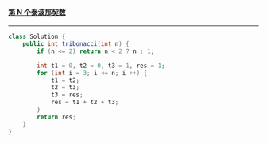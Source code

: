 #### <a href="https://leetcode.cn/problems/n-th-tribonacci-number/">第 N 个泰波那契数</a>

----------

```java
class Solution {
    public int tribonacci(int n) {
        if (n <= 2) return n < 2 ? n : 1;

        int t1 = 0, t2 = 0, t3 = 1, res = 1;
        for (int i = 3; i <= n; i ++) {
            t1 = t2;
            t2 = t3;
            t3 = res;
            res = t1 + t2 + t3;
        }
        return res;
    }
}
```

